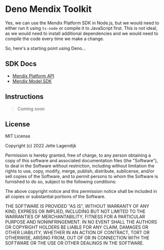 # Deno Mendix Toolkit

Yes, we can use the Mendix Platform SDK in Node.js, but we would need to either run it using `ts-node` or compile it to JavaScript first. This is not ideal, as we would need to install additional dependencies and we would need to compile the code every time we make a change.

So, here's a starting point using Deno...

## SDK Docs

- [Mendix Platform API](https://apidocs.rnd.mendix.com/platformsdk/latest/index.html)
- [Mendix Model SDK](https://apidocs.rnd.mendix.com/modelsdk/latest/index.html)

## Instructions

> Coming soon

## License

MIT License

Copyright (c) 2022 Jelte Lagendijk

Permission is hereby granted, free of charge, to any person obtaining a copy
of this software and associated documentation files (the "Software"), to deal
in the Software without restriction, including without limitation the rights
to use, copy, modify, merge, publish, distribute, sublicense, and/or sell
copies of the Software, and to permit persons to whom the Software is
furnished to do so, subject to the following conditions:

The above copyright notice and this permission notice shall be included in all
copies or substantial portions of the Software.

THE SOFTWARE IS PROVIDED "AS IS", WITHOUT WARRANTY OF ANY KIND, EXPRESS OR
IMPLIED, INCLUDING BUT NOT LIMITED TO THE WARRANTIES OF MERCHANTABILITY,
FITNESS FOR A PARTICULAR PURPOSE AND NONINFRINGEMENT. IN NO EVENT SHALL THE
AUTHORS OR COPYRIGHT HOLDERS BE LIABLE FOR ANY CLAIM, DAMAGES OR OTHER
LIABILITY, WHETHER IN AN ACTION OF CONTRACT, TORT OR OTHERWISE, ARISING FROM,
OUT OF OR IN CONNECTION WITH THE SOFTWARE OR THE USE OR OTHER DEALINGS IN THE
SOFTWARE.
